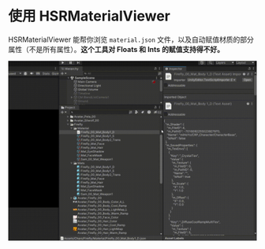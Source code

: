 # 使用 HSRMaterialViewer

HSRMaterialViewer 能帮你浏览 `material.json` 文件，以及自动赋值材质的部分属性（不是所有属性）。**这个工具对 Floats 和 Ints 的赋值支持得不好。**

![hsr-mat-viewer](../Screenshots~/_hsr_mat_viewer.gif)
